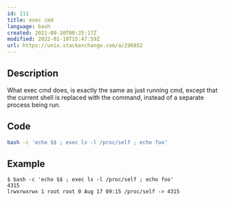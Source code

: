 ```yaml
---
id: 111
title: exec cmd
language: bash
created: 2021-09-10T00:25:17Z
modified: 2022-01-19T15:47:59Z
url: https://unix.stackexchange.com/a/296852
---
```


## Description

What exec cmd does, is exactly the same as just running cmd, except that the current shell is replaced with the command, instead of a separate process being run.

## Code

```bash
bash -c 'echo $$ ; exec ls -l /proc/self ; echo foo'
```

## Example

```
$ bash -c 'echo $$ ; exec ls -l /proc/self ; echo foo'
4315
lrwxrwxrwx 1 root root 0 Aug 17 09:15 /proc/self -> 4315
```

<!-- end -->

